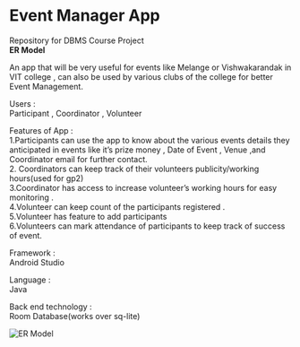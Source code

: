 # Event Manager App  
Repository  for DBMS Course Project  
**ER Model**

An app that will be very useful for events like Melange or Vishwakarandak in VIT college , can also be used by various clubs of the college for better Event Management.  
  
Users :  
Participant , Coordinator , Volunteer   
  
Features of App :   
1.Participants can use the app to know about the various events details they anticipated in  events like it’s  prize money  , Date of Event , Venue ,and Coordinator email for further contact.  
2. Coordinators can keep track of their volunteers publicity/working hours(used for gp2)  
3.Coordinator  has access to increase volunteer’s working hours for easy monitoring .  
4.Volunteer can keep count of the participants registered .  
5.Volunteer has feature to add participants   
6.Volunteers can mark attendance of participants to keep track of success of event.    
  
Framework :   
Android Studio  
  
Language :  
Java  

Back end technology :   
Room Database(works over sq-lite)  
  
  
![ER Model](https://github.com/sakshi170920/EventManagerApp/blob/master/ER%20MODEL%20DBMS.JPG)  




